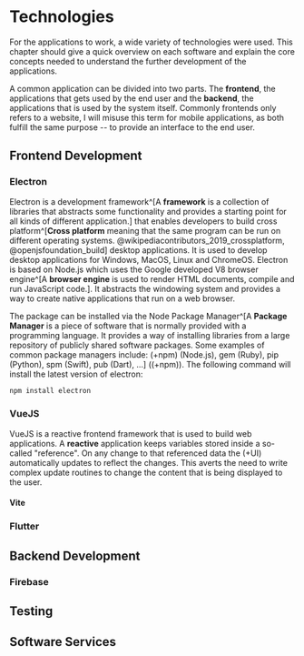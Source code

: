 # Technologies
<!-- What technologies / libraries have been used? -->
  <!-- What part of the application is each software used for? -->
  <!-- What are the benefits / disadvantages of the technology used? -->

For the applications to work, a wide variety of technologies were used. This chapter should give a quick overview on each software and explain the core concepts needed to understand the further development of the applications.

A common application can be divided into two parts. The **frontend**, the applications that gets used by the end user and the **backend**, the applications that is used by the system itself. Commonly frontends only refers to a website, I will misuse this term for mobile applications, as both fulfill the same purpose -- to provide an interface to the end user.

## Frontend Development
### Electron

Electron is a development framework^[A **framework** is a collection of libraries that abstracts some functionality and provides a starting point for all kinds of different application.] that enables developers to build cross platform^[**Cross platform** meaning that the same program can be run on different operating systems. @wikipediacontributors_2019_crossplatform, @openjsfoundation_build] desktop applications. It is used to develop desktop applications for Windows, MacOS, Linux and ChromeOS. Electron is based on Node.js which uses the Google developed V8 browser engine^[A **browser engine** is used to render HTML documents, compile and run JavaScript code.]. It abstracts the windowing system and provides a way to create native applications that run on a web browser.

The package can be installed via the Node Package Manager^[A **Package Manager** is a piece of software that is normally provided with a programming language. It provides a way of installing libraries from a large repository of publicly shared software packages. Some examples of common package managers include: (+npm) (Node.js), gem (Ruby), pip (Python), spm (Swift), pub (Dart), ...] ((+npm)). The following command will install the latest version of electron:

``` bash
npm install electron
```

### VueJS

VueJS is a reactive frontend framework that is used to build web applications. A **reactive** application keeps variables stored inside a so-called "reference". On any change to that referenced data the (+UI) automatically updates to reflect the changes. This averts the need to write complex update routines to change the content that is being displayed to the user. 

<!-- Who has created Vue? -->
<!-- React -->
<!-- What is reactivity? -->

#### Vite

### Flutter

<!-- Multi-Platform -->
<!-- Compatibility -->
<!-- Tauri -->

## Backend Development
### Firebase
<!-- What database should be used? What features should it poses? -->
  <!-- How is logging of changes enabled? -->


## Testing
<!-- What is static Code Quality Analysis? How does it work? -->
<!-- What parts of the application need testing scripts in order to continously check their correct behaviour? -->

## Software Services
